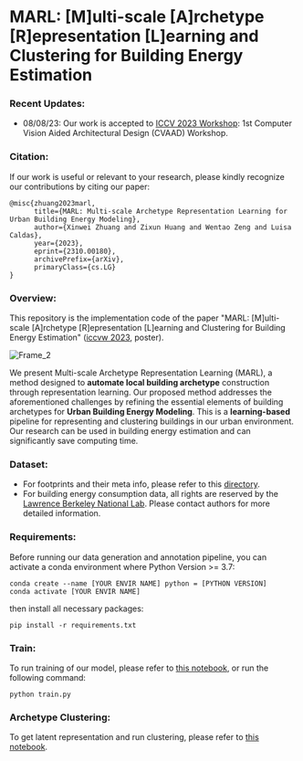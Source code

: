 # MARL: [M]ulti-scale [A]rchetype [R]epresentation [L]earning and Clustering for Building Energy Estimation

### Recent Updates:
- 08/08/23: Our work is accepted to [ICCV 2023 Workshop](https://cvaad-workshop.github.io/): 1st Computer Vision Aided Architectural Design (CVAAD) Workshop.

### Citation:
If our work is useful or relevant to your research, please kindly recognize our contributions by citing our paper:
```
@misc{zhuang2023marl,
      title={MARL: Multi-scale Archetype Representation Learning for Urban Building Energy Modeling}, 
      author={Xinwei Zhuang and Zixun Huang and Wentao Zeng and Luisa Caldas},
      year={2023},
      eprint={2310.00180},
      archivePrefix={arXiv},
      primaryClass={cs.LG}
}
```

### Overview:
This repository is the implementation code of the paper "MARL: [M]ulti-scale [A]rchetype [R]epresentation [L]earning and Clustering for Building Energy Estimation" ([iccvw 2023](https://openaccess.thecvf.com/content/ICCV2023W/CVAAD/papers/Zhuang_MARL_Multi-scale_Archetype_Representation_Learning_for_Urban_Building_Energy_Modeling_ICCVW_2023_paper.pdf), poster).

![Frame_2](https://github.com/ZixunHuang1997/MARL-BuildingEnergyEstimation/assets/106426767/f03687f2-044c-48f5-818e-27b1f70a92cb)

We present Multi-scale Archetype Representation Learning (MARL), a method designed to **automate local building archetype** construction through representation learning. Our proposed method addresses the aforementioned challenges by refining the essential elements of building archetypes for **Urban Building Energy Modeling**. This is a **learning-based** pipeline for representing and clustering buildings in our urban environment. Our research can be used in building energy estimation and can significantly save computing time. 

### Dataset:
- For footprints and their meta info, please refer to this [directory](https://github.com/ZixunHuang1997/MARL-BuildingEnergyEstimation/tree/main/data).
- For building energy consumption data, all rights are reserved by the [Lawrence Berkeley National Lab](https://buildings.lbl.gov/). Please contact authors for more detailed information.

### Requirements:
Before running our data generation and annotation pipeline, you can activate a conda environment where Python Version >= 3.7:
```
conda create --name [YOUR ENVIR NAME] python = [PYTHON VERSION]
conda activate [YOUR ENVIR NAME]
```
then install all necessary packages:
```
pip install -r requirements.txt
```

### Train:
To run training of our model, please refer to [this notebook](https://github.com/ZixunHuang1997/MARL-BuildingEnergyEstimation/blob/main/notebooks/train_marl.ipynb), or run the following command:
```
python train.py
```
### Archetype Clustering:
To get latent representation and run clustering, please refer to [this notebook](https://github.com/ZixunHuang1997/MARL-BuildingEnergyEstimation/blob/main/notebooks/latent_clustering.ipynb).


